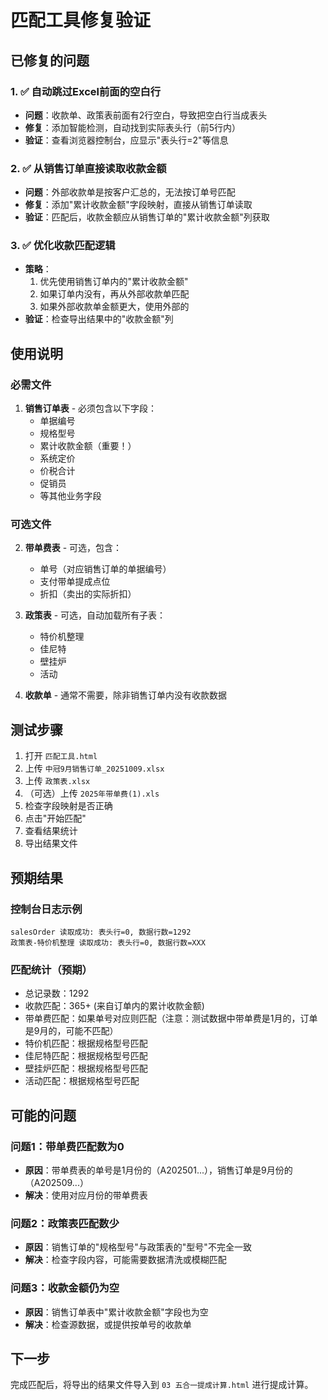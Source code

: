 # 匹配工具修复验证

## 已修复的问题

### 1. ✅ 自动跳过Excel前面的空白行
- **问题**：收款单、政策表前面有2行空白，导致把空白行当成表头
- **修复**：添加智能检测，自动找到实际表头行（前5行内）
- **验证**：查看浏览器控制台，应显示"表头行=2"等信息

### 2. ✅ 从销售订单直接读取收款金额
- **问题**：外部收款单是按客户汇总的，无法按订单号匹配
- **修复**：添加"累计收款金额"字段映射，直接从销售订单读取
- **验证**：匹配后，收款金额应从销售订单的"累计收款金额"列获取

### 3. ✅ 优化收款匹配逻辑
- **策略**：
  1. 优先使用销售订单内的"累计收款金额"
  2. 如果订单内没有，再从外部收款单匹配
  3. 如果外部收款单金额更大，使用外部的
- **验证**：检查导出结果中的"收款金额"列

## 使用说明

### 必需文件
1. **销售订单表** - 必须包含以下字段：
   - 单据编号
   - 规格型号
   - 累计收款金额（重要！）
   - 系统定价
   - 价税合计
   - 促销员
   - 等其他业务字段

### 可选文件
2. **带单费表** - 可选，包含：
   - 单号（对应销售订单的单据编号）
   - 支付带单提成点位
   - 折扣（卖出的实际折扣）

3. **政策表** - 可选，自动加载所有子表：
   - 特价机整理
   - 佳尼特
   - 壁挂炉
   - 活动

4. **收款单** - 通常不需要，除非销售订单内没有收款数据

## 测试步骤

1. 打开 `匹配工具.html`
2. 上传 `中冠9月销售订单_20251009.xlsx`
3. 上传 `政策表.xlsx`
4. （可选）上传 `2025年带单费(1).xls`
5. 检查字段映射是否正确
6. 点击"开始匹配"
7. 查看结果统计
8. 导出结果文件

## 预期结果

### 控制台日志示例
```
salesOrder 读取成功: 表头行=0, 数据行数=1292
政策表-特价机整理 读取成功: 表头行=0, 数据行数=XXX
```

### 匹配统计（预期）
- 总记录数：1292
- 收款匹配：365+ (来自订单内的累计收款金额)
- 带单费匹配：如果单号对应则匹配（注意：测试数据中带单费是1月的，订单是9月的，可能不匹配）
- 特价机匹配：根据规格型号匹配
- 佳尼特匹配：根据规格型号匹配
- 壁挂炉匹配：根据规格型号匹配
- 活动匹配：根据规格型号匹配

## 可能的问题

### 问题1：带单费匹配数为0
- **原因**：带单费表的单号是1月份的（A202501...），销售订单是9月份的（A202509...）
- **解决**：使用对应月份的带单费表

### 问题2：政策表匹配数少
- **原因**：销售订单的"规格型号"与政策表的"型号"不完全一致
- **解决**：检查字段内容，可能需要数据清洗或模糊匹配

### 问题3：收款金额仍为空
- **原因**：销售订单表中"累计收款金额"字段也为空
- **解决**：检查源数据，或提供按单号的收款单

## 下一步

完成匹配后，将导出的结果文件导入到 `03 五合一提成计算.html` 进行提成计算。

